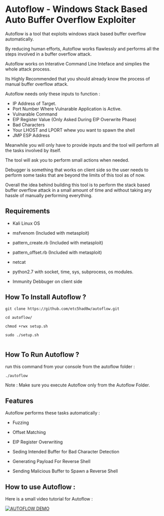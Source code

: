 
# Autoflow - Windows Stack Based Auto Buffer Overflow Exploiter

Autoflow is a tool that exploits windows stack based buffer overflow automatically.

By reducing human efforts, Autoflow works flawlessly and performs all the steps involved in a buffer overflow attack.

Autoflow works on Interative Command Line Inteface and simplies the whole attack process.

Its Highly Recommended that you should already know the process of manual buffer overflow attack.

Autoflow needs only these inputs to function :

* IP Address of Target.
* Port Number Where Vulnarable Application is Active.
* Vulnarable Command
* EIP Register Value (Only Asked During EIP Overwrite Phase)
* Bad Characters
* Your LHOST and LPORT whew you want to spawn the shell
* JMP ESP Address


Meanwhile you will only have to provide inputs and the tool will perform all the tasks involved by itself.

The tool will ask you to perform small actions when needed.

Debugger is something that works on client side so the user needs to perform some tasks that are beyond the limits of this tool as of now.


Overall the idea behind building this tool is to perform the stack based buffer overflow attack in a small amount of time and without taking any hassle of manually performing everything.


## Requirements

* Kali Linux OS

* msfvenom (Included with metasploit)

* pattern_create.rb (Included with metasploit)

* pattern_offset.rb (Included with metasploit)

* netcat

* python2.7 with socket, time, sys, subprocess, os modules.

* Immunity Debbuger on client side


## How To Install Autoflow ?

```
git clone https://github.com/etc5had0w/autoflow.git

cd autoflow/

chmod +rwx setup.sh

sudo ./setup.sh


```
## How To Run Autoflow ?

run this command from your console from the autoflow folder :

```
./autoflow
```

Note : Make sure you execute Autoflow only from the Autoflow Folder.

## Features

Autoflow performs these tasks automatically :

* Fuzzing

* Offset Matching

* EIP Register Overwriting

* Seding Intended Buffer for Bad Character Detection

* Generating Payload For Reverse Shell

* Sending Malicious Buffer to Spawn a Reverse Shell


## How to use Autoflow :

Here is a small video tutorial for Autoflow :

[![AUTOFLOW DEMO](http://img.youtube.com/vi/gFxF6lZ3los/0.jpg)](https://www.youtube.com/watch?v=gFxF6lZ3los "Autoflow Demo")





